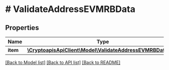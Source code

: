 # # ValidateAddressEVMRBData

## Properties

Name | Type | Description | Notes
------------ | ------------- | ------------- | -------------
**item** | [**\CryptoapisApiClient\Model\ValidateAddressEVMRBDataItem**](ValidateAddressEVMRBDataItem.md) |  |

[[Back to Model list]](../../README.md#models) [[Back to API list]](../../README.md#endpoints) [[Back to README]](../../README.md)
